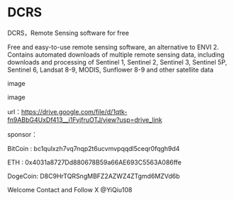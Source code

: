 # DCRS
DCRS，Remote Sensing software for free


Free and easy-to-use remote sensing software, an alternative to ENVI 2. Contains automated downloads of multiple remote sensing data, including downloads and processing of Sentinel 1, Sentinel 2, Sentinel 3, Sentinel 5P, Sentinel 6, Landsat 8-9, MODIS, Sunflower 8-9 and other satellite data

image

image

url：https://drive.google.com/file/d/1qtk-fn9ABbG4UxDf413__i1FvjfruOTJ/view?usp=drive_link

sponsor：

BitCoin : bc1qulxzh7vq7nqp2t6ucvmvpqqdl5ceqr0fqgh9d4

ETH : 0x4031a8727Dd880678B59a66AE693C5563A086ffe

DogeCoin: D8C9HrTQRSngMBFZ2AZWZ4ZTgmd6MZVd6b

Welcome Contact and Follow X @YiQiu108

